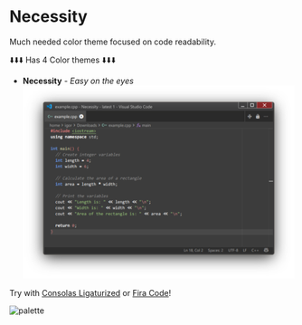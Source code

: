 # Necessity 

Much needed color theme focused on code readability.

⬇️⬇️⬇️ Has 4 Color themes  ⬇️⬇️⬇️

- **Necessity** - *Easy on the eyes*![](demo/necessity.png)

Try with [Consolas Ligaturized](https://github.com/somq/consolas-ligaturized/) or [Fira Code](https://github.com/tonsky/FiraCode)!


![palette](demo/image.png)